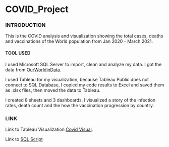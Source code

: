 # COVID_Project

### INTRODUCTION
This is the COVID analysis and visualization showing the total cases, deaths and vaccinations of the World population from Jan 2020 - March 2021.

#### TOOL USED
I used Microsoft SQL Server to import, clean and analyze my data. I got the data from [OurWorldinData](https://ourworldindata.org/covid-deaths).

I used Tableau for my visualization, because Tableau Public does not connect to SQL Database, I copied my code results to Excel and saved them as .xlsx
files, then moved the data to Tableau. 

I created 8 sheets and 3 dashboards, I visualized a story of the infection rates, death count and the how the vaccination progression by country.


### LINK

Link to Tableau Visualization [Covid Visual](https://public.tableau.com/shared/WC4CGBQ3Q?:display_count=n&:origin=viz_share_link).

Link to [SQL Script](https://github.com/Dolapomimi/COVID_Project/blob/main/COVID_DATASET.sql) 


